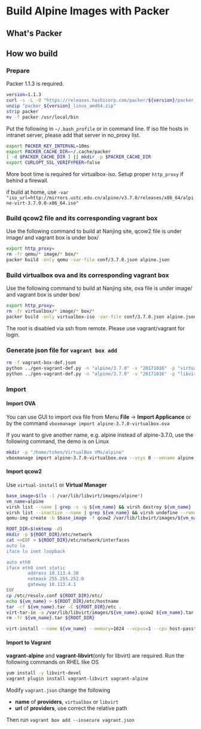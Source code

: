 # Build Alpine Images with Packer

## What's Packer

## How wo build

### Prepare

Packer 1.1.3 is required.

```bash
version=1.1.3
curl -s -L -O "https://releases.hashicorp.com/packer/${version}/packer_${version}_linux_amd64.zip"
unzip "packer_${version}_linux_amd64.zip"
strip packer
mv -f packer /usr/local/bin
```

Put the following in `~/.bash_profile` or in command line.
If iso file hosts in intranet server, please add that server in no_proxy list.

```bash
export PACKER_KEY_INTERVAL=10ms
export PACKER_CACHE_DIR=~/.cache/packer
[ -d $PACKER_CACHE_DIR ] || mkdir -p $PACKER_CACHE_DIR
export CURLOPT_SSL_VERIFYPEER=false
```

More boot time is required for virtualbox-iso. Setup proper `http_proxy` if behind a firewall.

if build at home, use `-var "iso_url=http://mirrors.ustc.edu.cn/alpine/v3.7.0/releases/x86_64/alpine-virt-3.7.0.0-x86_64.iso"`

### Build qcow2 file and its corresponding vagrant box

Use the following command to build at Nanjing site, qcow2 file is under image/ and vagrant box is under box/

```bash
export http_proxy=
rm -fr qemu/* image/* box/*
packer build -only qemu -var-file conf/3.7.0.json alpine.json
```

### Build virtualbox ova and its corresponding vagrant box

Use the following command to build at Nanjing site, ova file is under image/ and vagrant box is under box/

```bash
export http_proxy=
rm -fr virtualbox/* image/* box/*
packer build -only virtualbox-iso -var-file conf/3.7.0.json alpine.json
```

The root is disabled via ssh from remote. Please use vagrant/vagrant for login.

### Generate json file for `vagrant box add`

```bash
rm -f vagrant-box-def.json
python ../gen-vagrant-def.py -n "alpine/3.7.0" -v "20171016" -p "virtualbox" -u "box/alpine-3.7.0/alpine-3.7.0-virtualbox-20171016.box"
python ../gen-vagrant-def.py -n "alpine/3.7.0" -v "20171016" -p "libvirt" -u "box/alpine-3.7.0/alpine-3.7.0-libvirt-20171016.box"
```

### Import

#### Import OVA

You can use GUI to import ova file from Menu **File** -> **Import Applicance** or by the command `vboxmanage import alpine-3.7.0-virtualbox.ova`

If you want to give another name, e.g. alpine instead of alpine-3.7.0, use the following command, the demo is on Linux

```bash
mkdir -p "/home/tshen/VirtualBox VMs/alpine"
vboxmanage import alpine-3.7.0-virtualbox.ova --vsys 0 --vmname alpine --unit 9 --disk "/home/tshen/VirtualBox VMs/alpine/alpine.vmdk"
```

#### Import qcow2

Use `virtual-install` or **Virtual Manager**

```bash
base_image=$(ls -1 /var/lib/libvirt/images/alpine*)
vm_name=alpine
virsh list --name | grep -s -q ${vm_name} && virsh destroy ${vm_name}
virsh list --inactive --name | grep ${vm_name} && virsh undefine --remove-all-storage ${vm_name}
qemu-img create -b $base_image -f qcow2 /var/lib/libvirt/images/${vm_name}.qcow2

ROOT_DIR=$(mktemp -d)
mkdir -p ${ROOT_DIR}/etc/network
cat <<EOF > ${ROOT_DIR}/etc/network/interfaces
auto lo
iface lo inet loopback

auto eth0
iface eth0 inet static
        address 10.113.4.30
        netmask 255.255.252.0
        gateway 10.113.4.1
EOF
cp /etc/resolv.conf ${ROOT_DIR}/etc/
echo ${vm_name} > ${ROOT_DIR}/etc/hostname
tar -cf ${vm_name}.tar -C ${ROOT_DIR}/etc .
virt-tar-in -a /var/lib/libvirt/images/${vm_name}.qcow2 ${vm_name}.tar /etc
rm -fr ${vm_name}.tar ${ROOT_DIR}

virt-install --name ${vm_name} --memory=1024 --vcpus=1 --cpu host-passthrough --disk /var/lib/libvirt/images/${vm_name}.qcow2 --os-type linux --network bridge=ovsbr502,model=virtio,virtualport_type=openvswitch --noautoconsole --import
```

#### Import to Vagrant

**vagrant-alpine** and **vagrant-libvirt**(only for libvirt) are required. Run the following commands on RHEL like OS

```bash
yum install -y libvirt-devel
vagrant plugin install vagrant-libvirt vagrant-alpine
```

Modify `vagrant.json` change the following

- **name** of **providers**, `virtualbox` or `libvirt`
- **url** of **providers**, use correct the relative path

Then run `vagrant box add --insecure vagrant.json`
